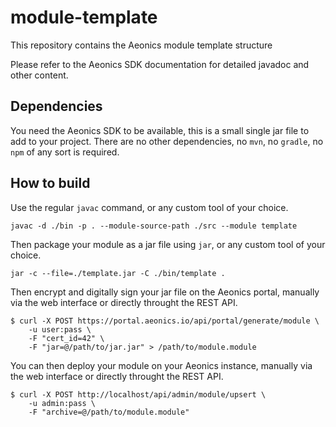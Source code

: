 # module-template
This repository contains the Aeonics module template structure

Please refer to the Aeonics SDK documentation for detailed javadoc and other content.

## Dependencies

You need the Aeonics SDK to be available, this is a small single jar file to add to your project.
There are no other dependencies, no `mvn`, no `gradle`, no `npm` of any sort is required.

## How to build

Use the regular `javac` command, or any custom tool of your choice.

```
javac -d ./bin -p . --module-source-path ./src --module template
```

Then package your module as a jar file using `jar`, or any custom tool of your choice.

```
jar -c --file=./template.jar -C ./bin/template .
```

Then encrypt and digitally sign your jar file on the Aeonics portal, manually via the web interface or directly throught the REST API.

```
$ curl -X POST https://portal.aeonics.io/api/portal/generate/module \
	-u user:pass \
	-F "cert_id=42" \
	-F "jar=@/path/to/jar.jar" > /path/to/module.module
```

You can then deploy your module on your Aeonics instance, manually via the web interface or directly throught the REST API.

```
$ curl -X POST http://localhost/api/admin/module/upsert \
	-u admin:pass \
	-F "archive=@/path/to/module.module"
```
